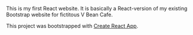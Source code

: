 This is my first React website. It is basically a React-version of my existing Bootstrap website for fictitous V Bean Cafe.

This project was bootstrapped with [Create React App](https://github.com/facebook/create-react-app).

